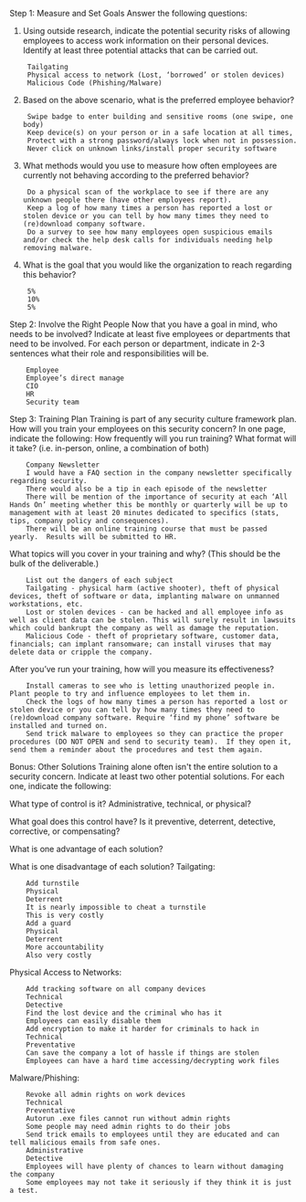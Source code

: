Step 1: Measure and Set Goals
Answer the following questions:
1. Using outside research, indicate the potential security risks of allowing employees to access work information on their personal devices. Identify at least three potential attacks that can be carried out.

        Tailgating
        Physical access to network (Lost, ‘borrowed’ or stolen devices) 
        Malicious Code (Phishing/Malware)

2. Based on the above scenario, what is the preferred employee behavior?

        Swipe badge to enter building and sensitive rooms (one swipe, one body)
        Keep device(s) on your person or in a safe location at all times,
        Protect with a strong password/always lock when not in possession.
        Never click on unknown links/install proper security software

3. What methods would you use to measure how often employees are currently not behaving according to the preferred behavior?

        Do a physical scan of the workplace to see if there are any unknown people there (have other employees report). 
        Keep a log of how many times a person has reported a lost or stolen device or you can tell by how many times they need to (re)download company software.
        Do a survey to see how many employees open suspicious emails and/or check the help desk calls for individuals needing help removing malware.

4. What is the goal that you would like the organization to reach regarding this behavior?

        5%
        10%
        5%

Step 2: Involve the Right People
Now that you have a goal in mind, who needs to be involved?
Indicate at least five employees or departments that need to be involved. For each person or department, indicate in 2-3 sentences what their role and responsibilities will be.

        Employee
        Employee’s direct manage
        CIO
        HR
        Security team

Step 3: Training Plan
Training is part of any security culture framework plan. How will you train your employees on this security concern? In one page, indicate the following:
How frequently will you run training? What format will it take? (i.e. in-person, online, a combination of both)

        Company Newsletter
        I would have a FAQ section in the company newsletter specifically regarding security.
        There would also be a tip in each episode of the newsletter
        There will be mention of the importance of security at each ‘All Hands On’ meeting whether this be monthly or quarterly will be up to management with at least 20 minutes dedicated to specifics (stats, tips, company policy and consequences).
        There will be an online training course that must be passed yearly.  Results will be submitted to HR.


What topics will you cover in your training and why? (This should be the bulk of the deliverable.)

        List out the dangers of each subject
        Tailgating - physical harm (active shooter), theft of physical devices, theft of software or data, implanting malware on unmanned workstations, etc.
        Lost or stolen devices - can be hacked and all employee info as well as client data can be stolen. This will surely result in lawsuits which could bankrupt the company as well as damage the reputation.
        Malicious Code - theft of proprietary software, customer data, financials; can implant ransomware; can install viruses that may delete data or cripple the company.


After you’ve run your training, how will you measure its effectiveness?

        Install cameras to see who is letting unauthorized people in. Plant people to try and influence employees to let them in. 
        Check the logs of how many times a person has reported a lost or stolen device or you can tell by how many times they need to (re)download company software. Require ‘find my phone’ software be installed and turned on.
        Send trick malware to employees so they can practice the proper procedures (DO NOT OPEN and send to security team).  If they open it, send them a reminder about the procedures and test them again. 



Bonus: Other Solutions
Training alone often isn't the entire solution to a security concern.
Indicate at least two other potential solutions. For each one, indicate the following:


What type of control is it? Administrative, technical, or physical?


What goal does this control have? Is it preventive, deterrent, detective, corrective, or compensating?


What is one advantage of each solution?


What is one disadvantage of each solution?
Tailgating:

        Add turnstile
        Physical
        Deterrent
        It is nearly impossible to cheat a turnstile
        This is very costly
        Add a guard
        Physical
        Deterrent
        More accountability
        Also very costly

Physical Access to Networks:

        Add tracking software on all company devices
        Technical
        Detective
        Find the lost device and the criminal who has it
        Employees can easily disable them
        Add encryption to make it harder for criminals to hack in
        Technical
        Preventative
        Can save the company a lot of hassle if things are stolen
        Employees can have a hard time accessing/decrypting work files
Malware/Phishing:

        Revoke all admin rights on work devices
        Technical
        Preventative
        Autorun .exe files cannot run without admin rights
        Some people may need admin rights to do their jobs
        Send trick emails to employees until they are educated and can tell malicious emails from safe ones.
        Administrative
        Detective
        Employees will have plenty of chances to learn without damaging the company
        Some employees may not take it seriously if they think it is just a test.
